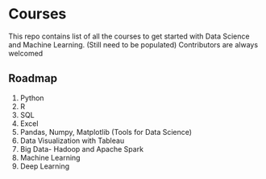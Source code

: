 # Courses
This repo contains list of all the courses to get started with Data Science and Machine Learning. (Still need to be populated)
Contributors are always welcomed
## Roadmap
1. Python
2. R
3. SQL
4. Excel
5. Pandas, Numpy, Matplotlib (Tools for Data Science)
5. Data Visualization with Tableau
7. Big Data- Hadoop and Apache Spark
8. Machine Learning
9. Deep Learning
